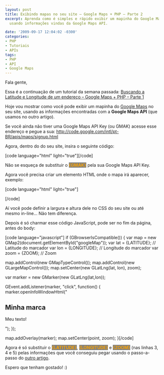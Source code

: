 ```yaml
---
layout: post
title: Exibindo mapas no seu site – Google Maps + PHP – Parte 2
excerpt: Aprenda como é simples e rápido exibir um mapinha do Google Maps no seu site
  usando informações vindas da Google Maps API.

date: '2009-09-17 12:04:02 -0300'
categories:
- PHP
- Tutoriais
- APIs
tags:
- PHP
- API
- Google Maps
---
```

<p>Fala gente,</p>
<p>Essa é a continuação de um tutorial da semana passada: <a href="/buscando-a-latitude-e-longitude-de-um-endereco-google-maps-php-parte-1" target="_blank">Buscando a Latitude e Longitude de um endereço – Google Maps + PHP – Parte 1</a></p>
<p>Hoje vou mostrar como você pode exibir um mapinha do <a href="http://maps.google.com/" target="_blank">Google Maps</a> no seu site, usando as informações encontradas com a <strong>Google Maps API</strong> (que usamos no outro artigo).</p>
<p>Se você ainda não tiver uma Google Maps API Key (ou GMAK) acesse esse endereço e pegue a sua: <a href="http://code.google.com/intl/pt-BR/apis/maps/signup.html" target="_blank">http://code.google.com/intl/pt-BR/apis/maps/signup.html</a></p>
<p>Agora, dentro do <strong><head></strong> do seu site, insira o seguinte código:</p>
<p>[code language="html" light="true"]<script src="http://maps.google.com/maps?file=api&v=2&key={GMAK}" type="text/javascript"></script>[/code]</p>
<p>Não se esqueça de substituir o <strong style="background: gray; color: orange">{GMAK}</strong> pela sua Google Maps API Key.</p>
<p>Agora você precisa criar um elemento HTML onde o mapa irá aparecer, exemplo:</p>
<p>[code language="html" light="true"]<div id="googleMap"></div>[/code]</p>
<p>Aí você pode definir a largura e altura dele no CSS do seu site ou até mesmo in-line... Não tem diferença.</p>
<p>Depois é só charmar esse código JavaScript, pode ser no fim da página, antes do body:</p>
<p>[code language="javascript"]	if (GBrowserIsCompatible()) {
		var map = new GMap2(document.getElementById("googleMap"));
		var lat = {LATITUDE}; // Latitude do marcador
		var lon = {LONGITUDE}; // Longitude do marcador
		var zoom = {ZOOM}; // Zoom</p>
<p>		map.addControl(new GMapTypeControl());
		map.addControl(new GLargeMapControl());
		map.setCenter(new GLatLng(lat, lon), zoom);</p>
<p>		var marker = new GMarker(new GLatLng(lat,lon));</p>
<p>		GEvent.addListener(marker, "click", function() {
			marker.openInfoWindowHtml("<h2>Minha marca</h2><p>Meu texto!</p>");
		});</p>
<p>		map.addOverlay(marker);
		map.setCenter(point, zoom);
	}[/code]</p>
<p>Agora é só substituir o <strong style="background: gray; color: orange">{LATITUDE}</strong>, <strong style="background: gray; color: orange">{LONGITUDE}</strong> e <strong style="background: gray; color: orange">{ZOOM}</strong> (nas linhas 3, 4 e 5) pelas informações que você conseguiu pegar usando o passo-a-passo do <a href="/buscando-a-latitude-e-longitude-de-um-endereco-google-maps-php-parte-1" target="_blank">outro artigo</a>.</p>
<p>Espero que tenham gostado! :)</p>

